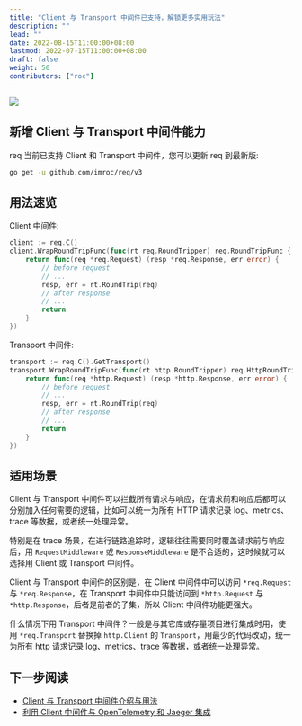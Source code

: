 ```yaml
---
title: "Client 与 Transport 中间件已支持，解锁更多实用玩法"
description: ""
lead: ""
date: 2022-08-15T11:00:00+08:00
lastmod: 2022-07-15T11:00:00+08:00
draft: false
weight: 50
contributors: ["roc"]
---
```


<img src="/images/req.png">

## 新增 Client 与 Transport 中间件能力

req 当前已支持 Client 和 Transport 中间件，您可以更新 req 到最新版:

```bash
go get -u github.com/imroc/req/v3
```

## 用法速览

Client 中间件:

```go
client := req.C()
client.WrapRoundTripFunc(func(rt req.RoundTripper) req.RoundTripFunc {
	return func(req *req.Request) (resp *req.Response, err error) {
		// before request
		// ...
		resp, err = rt.RoundTrip(req)
		// after response
		// ...
		return
	}
})
```

Transport 中间件:

```go
transport := req.C().GetTransport()
transport.WrapRoundTripFunc(func(rt http.RoundTripper) req.HttpRoundTripFunc {
	return func(req *http.Request) (resp *http.Response, err error) {
		// before request
		// ...
		resp, err = rt.RoundTrip(req)
		// after response
		// ...
		return
	}
})
```

## 适用场景

Client 与 Transport 中间件可以拦截所有请求与响应，在请求前和响应后都可以分别加入任何需要的逻辑，比如可以统一为所有 HTTP 请求记录 log、metrics、trace 等数据，或者统一处理异常。

特别是在 trace 场景，在进行链路追踪时，逻辑往往需要同时覆盖请求前与响应后，用 `RequestMiddleware` 或 `ResponseMiddleware` 是不合适的，这时候就可以选择用 Client 或 Transport 中间件。

Client 与 Transport 中间件的区别是，在 Client 中间件中可以访问 `*req.Request` 与 `*req.Response`，在 Transport 中间件中只能访问到 `*http.Request` 与 `*http.Response`，后者是前者的子集，所以 Client 中间件功能更强大。

什么情况下用 Transport 中间件？一般是与其它库或存量项目进行集成时用，使用 `*req.Transport` 替换掉 `http.Client` 的 `Transport`，用最少的代码改动，统一为所有 http 请求记录 log、metrics、trace 等数据，或者统一处理异常。

## 下一步阅读

- [Client 与 Transport 中间件介绍与用法](../../docs/tutorial/middleware-for-client-and-transport/)
- [利用 Client 中间件与 OpenTelemetry 和 Jaeger 集成](../../docs/tutorial/middleware-for-client-and-transport/)
